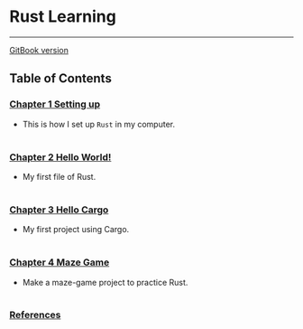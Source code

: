 # Rust Learning
---
[GitBook version](https://s110710529.gitbook.io/ldhs/)

## Table of Contents

### [Chapter 1  Setting up](Ch1Setting%20up.md#setting-up)
* This is how I set up `Rust` in my computer.<br><br>

### [Chapter 2  Hello World!](Ch2Hello%20World!.md#Hello-World!)
* My first file of Rust.<br><br>

### [Chapter 3  Hello Cargo](Ch3Hello%20Cargo.md#Hello-Cargo)
* My first project using Cargo.<br><br>

### [Chapter 4  Maze Game](Ch4Maze%20Game.md#Maze-Game)
* Make a maze-game project to practice Rust.<br><br>

### [References](References.md#References)
